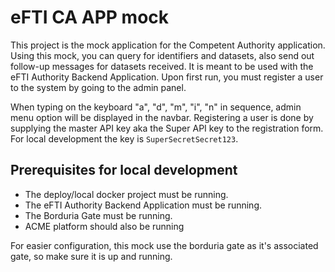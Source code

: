 # eFTI CA APP mock

This project is the mock application for the Competent Authority application.
Using this mock, you can query for identifiers and datasets, also send out follow-up messages for datasets received.
It is meant to be used with the eFTI Authority Backend Application.
Upon first run, you must register a user to the system by going to the admin panel.

When typing on the keyboard "a", "d", "m", "i", "n" in sequence, admin menu option will be displayed in the navbar.
Registering a user is done by supplying the master API key aka the Super API key to the registration form. For local development the key is `SuperSecretSecret123`.

## Prerequisites for local development

- The deploy/local docker project must be running.
- The eFTI Authority Backend Application must be running.
- The Borduria Gate must be running.
- ACME platform should also be running

For easier configuration, this mock use the borduria gate as it's associated gate, so make sure it is up and running.
